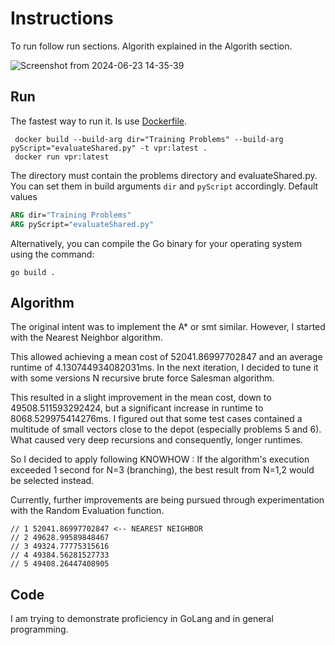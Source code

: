 # Instructions 

To run follow run sections. Algorith explained in the Algorith section.

![Screenshot from 2024-06-23 14-35-39](https://github.com/im7mortal/vrp_challenge/assets/5336231/34afa20f-b16c-4305-bf3b-6c8ce62b91e1)


## Run

The fastest way to run it. Is use [Dockerfile](Dockerfile). 
```shell
 docker build --build-arg dir="Training Problems" --build-arg pyScript="evaluateShared.py" -t vpr:latest .
 docker run vpr:latest
```

The directory must contain the problems directory and evaluateShared.py. You can set them in build arguments `dir` and `pyScript` accordingly.
Default values 

```dockerfile
ARG dir="Training Problems"
ARG pyScript="evaluateShared.py"
```


Alternatively, you can compile the Go binary for your operating system using the command:
```shell
go build .
```

## Algorithm

The original intent was to implement the A* or smt similar. However, I started with the Nearest Neighbor algorithm.

This allowed achieving a mean cost of 52041.86997702847 and an average runtime of 4.130744934082031ms. In the next iteration, I decided to tune it with some versions N recursive brute force Salesman algorithm.

This resulted in a slight improvement in the mean cost, down to 49508.511593292424, but a significant increase in runtime to 8068.529975414276ms. I figured out that some test cases contained a multitude of small vectors close to the depot (especially problems 5 and 6). What caused very deep recursions and consequently, longer runtimes.

So I decided to apply following KNOWHOW : If the algorithm's execution exceeded 1 second for N=3 (branching), the best result from N=1,2 would be selected instead. 

Currently, further improvements are being pursued through experimentation with the Random Evaluation function.


```
// 1 52041.86997702847 <-- NEAREST NEIGHBOR
// 2 49628.99589848467
// 3 49324.77775315616
// 4 49384.56281527733
// 5 49408.26447408905
```

## Code

I am trying to demonstrate proficiency in GoLang and in general programming.
